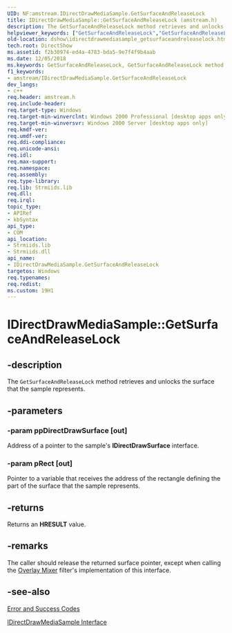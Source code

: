```yaml
---
UID: NF:amstream.IDirectDrawMediaSample.GetSurfaceAndReleaseLock
title: IDirectDrawMediaSample::GetSurfaceAndReleaseLock (amstream.h)
description: The GetSurfaceAndReleaseLock method retrieves and unlocks the surface that the sample represents.helpviewer_keywords: ["GetSurfaceAndReleaseLock","GetSurfaceAndReleaseLock method [DirectShow]","GetSurfaceAndReleaseLock method [DirectShow]","IDirectDrawMediaSample interface","IDirectDrawMediaSample interface [DirectShow]","GetSurfaceAndReleaseLock method","IDirectDrawMediaSample.GetSurfaceAndReleaseLock","IDirectDrawMediaSample::GetSurfaceAndReleaseLock","IDirectDrawMediaSampleGetSurfaceAndReleaseLock","amstream/IDirectDrawMediaSample::GetSurfaceAndReleaseLock","dshow.idirectdrawmediasample_getsurfaceandreleaselock"]
old-location: dshow\idirectdrawmediasample_getsurfaceandreleaselock.htm
tech.root: DirectShow
ms.assetid: f2b30974-ed4a-4783-bda5-9e7f4f9b4aab
ms.date: 12/05/2018
ms.keywords: GetSurfaceAndReleaseLock, GetSurfaceAndReleaseLock method [DirectShow], GetSurfaceAndReleaseLock method [DirectShow],IDirectDrawMediaSample interface, IDirectDrawMediaSample interface [DirectShow],GetSurfaceAndReleaseLock method, IDirectDrawMediaSample.GetSurfaceAndReleaseLock, IDirectDrawMediaSample::GetSurfaceAndReleaseLock, IDirectDrawMediaSampleGetSurfaceAndReleaseLock, amstream/IDirectDrawMediaSample::GetSurfaceAndReleaseLock, dshow.idirectdrawmediasample_getsurfaceandreleaselock
f1_keywords:
- amstream/IDirectDrawMediaSample.GetSurfaceAndReleaseLock
dev_langs:
- c++
req.header: amstream.h
req.include-header: 
req.target-type: Windows
req.target-min-winverclnt: Windows 2000 Professional [desktop apps only]
req.target-min-winversvr: Windows 2000 Server [desktop apps only]
req.kmdf-ver: 
req.umdf-ver: 
req.ddi-compliance: 
req.unicode-ansi: 
req.idl: 
req.max-support: 
req.namespace: 
req.assembly: 
req.type-library: 
req.lib: Strmiids.lib
req.dll: 
req.irql: 
topic_type:
- APIRef
- kbSyntax
api_type:
- COM
api_location:
- Strmiids.lib
- Strmiids.dll
api_name:
- IDirectDrawMediaSample.GetSurfaceAndReleaseLock
targetos: Windows
req.typenames: 
req.redist: 
ms.custom: 19H1
---
```


# IDirectDrawMediaSample::GetSurfaceAndReleaseLock


## -description



The <code>GetSurfaceAndReleaseLock</code> method retrieves and unlocks the surface that the sample represents.




## -parameters




### -param ppDirectDrawSurface [out]

Address of a pointer to the sample's <b>IDirectDrawSurface</b> interface.


### -param pRect [out]

Pointer to a variable that receives the address of the rectangle defining the part of the surface that the sample represents.


## -returns



Returns an <b>HRESULT</b> value.




## -remarks



The caller should release the returned surface pointer, except when calling the <a href="https://docs.microsoft.com/windows/desktop/DirectShow/overlay-mixer-filter">Overlay Mixer</a> filter's implementation of this interface.




## -see-also




<a href="https://docs.microsoft.com/windows/desktop/DirectShow/error-and-success-codes">Error and Success Codes</a>



<a href="https://docs.microsoft.com/windows/desktop/api/amstream/nn-amstream-idirectdrawmediasample">IDirectDrawMediaSample Interface</a>
 

 

